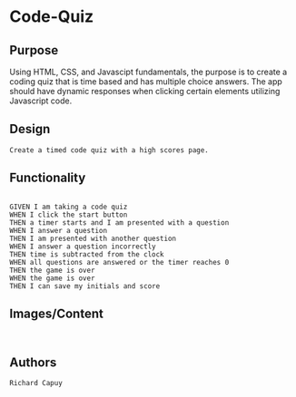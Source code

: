 # Code-Quiz

## Purpose

Using HTML, CSS, and Javascipt fundamentals, the purpose is to create a coding quiz that is time based and has multiple choice answers. The app should have dynamic responses when clicking certain elements utilizing Javascript code.

## Design

```
Create a timed code quiz with a high scores page.

```
## Functionality

```

GIVEN I am taking a code quiz
WHEN I click the start button
THEN a timer starts and I am presented with a question
WHEN I answer a question
THEN I am presented with another question
WHEN I answer a question incorrectly
THEN time is subtracted from the clock
WHEN all questions are answered or the timer reaches 0
THEN the game is over
WHEN the game is over
THEN I can save my initials and score

```

## Images/Content

```


```

## Authors

```
Richard Capuy

```